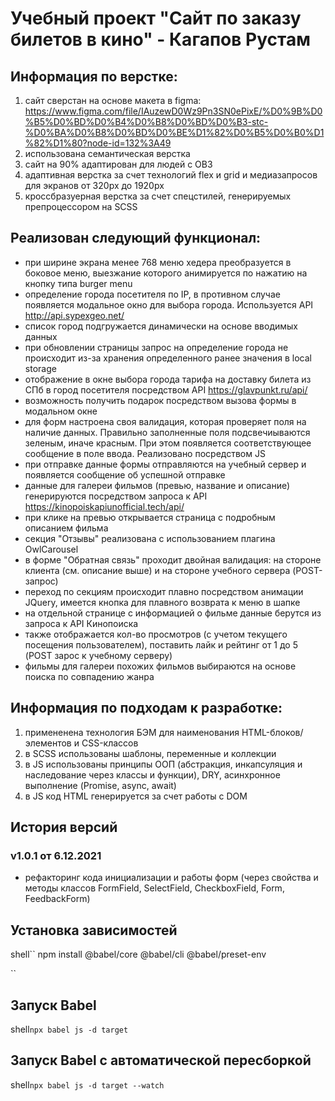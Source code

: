 # Учебный проект "Сайт по заказу билетов в кино" - Кагапов Рустам

## Информация по верстке:
1. сайт сверстан на основе макета в figma:
https://www.figma.com/file/IAuzewD0Wz9Pn3SN0ePixE/%D0%9B%D0%B5%D0%BD%D0%B4%D0%B8%D0%BD%D0%B3-stc-%D0%BA%D0%B8%D0%BD%D0%BE%D1%82%D0%B5%D0%B0%D1%82%D1%80?node-id=132%3A49
2. использована семантическая верстка
3. сайт на 90% адаптирован для людей с ОВЗ
4. адаптивная верстка за счет технологий flex и grid и медиазапросов для экранов от 320px до 1920px
5. кроссбразуерная верстка за счет спецстилей, генерируемых препроцессором на SCSS

## Реализован следующий функционал:
- при ширине экрана менее 768 меню хедера преобразуется в боковое меню, выезжание которого анимируется по нажатию на кнопку типа burger menu
- определение города посетителя по IP, в противном случае появляется модальное окно для выбора города. Используется API http://api.sypexgeo.net/
- список город подгружается динамически на основе вводимых данных
- при обновлении страницы запрос на определение города не происходит из-за хранения определенного ранее значения в local storage
- отображение в окне выбора города тарифа на доставку билета из СПб в город посетителя посредством API https://glavpunkt.ru/api/
- возможность получить подарок посредством вызова формы в модальном окне
- для форм настроена своя валидация, которая проверяет поля на наличие данных. Правильно заполненные поля подсвечиываются зеленым, иначе красным. При этом появляется соответствующее сообщение в поле ввода. Реализовано посредством JS
- при отправке данные формы отправляются на учебный сервер и появляется сообщение об успешной отправке
- данные для галереи фильмов (превью, название и описание) генерируются посредством запроса к API https://kinopoiskapiunofficial.tech/api/
- при клике на превью открывается страница с подробным описанием фильма
- секция "Отзывы" реализована с использованием плагина OwlCarousel
- в форме "Обратная связь" проходит двойная валидация: на стороне клиента (см. описание выше) и на стороне учебного сервера (POST-запрос)
- переход по секциям происходит плавно посредством анимации JQuery, имеется кнопка для плавного возврата к меню в шапке
- на отдельной странице с информацией о фильме данные берутся из запроса к API Кинопоиска
- также отображается кол-во просмотров (с учетом текущего посещения пользователем), поставить лайк и рейтинг от 1 до 5 (POST зарос к учебному серверу)
- фильмы для галереи похожих фильмов выбираются на основе поиска по совпадению жанра

## Информация по подходам к разработке:
1. примененена технология БЭМ для наименования HTML-блоков/элементов и CSS-классов
2. в SCSS использованы шаблоны, переменные и коллекции
3. в JS использованы принципы ООП (абстракция, инкапсуляция и наследование через классы и функции), DRY, асинхронное выполнение (Promise, async, await)
4. в JS код HTML генерируется за счет работы с DOM


## История версий
### v1.0.1 от 6.12.2021
- рефакторинг кода инициализации и работы форм (через свойства и методы классов FormField, SelectField, CheckboxField, Form, FeedbackForm)
## Установка зависимостей

shell``
npm install @babel/core @babel/cli @babel/preset-env

``

## Запуск Babel
shell``
npx babel js -d target
``

## Запуск Babel с автоматической пересборкой
shell``
npx babel js -d target --watch
``
